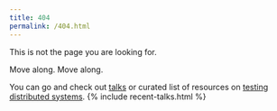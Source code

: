 ```yaml
---
title: 404
permalink: /404.html
---
```


This is not the page you are looking for.

Move along. Move along.

You can go and check out [talks](/talks) or curated list of resources
on [testing distributed systems](/testing-distributed-systems).
{% include recent-talks.html %}
